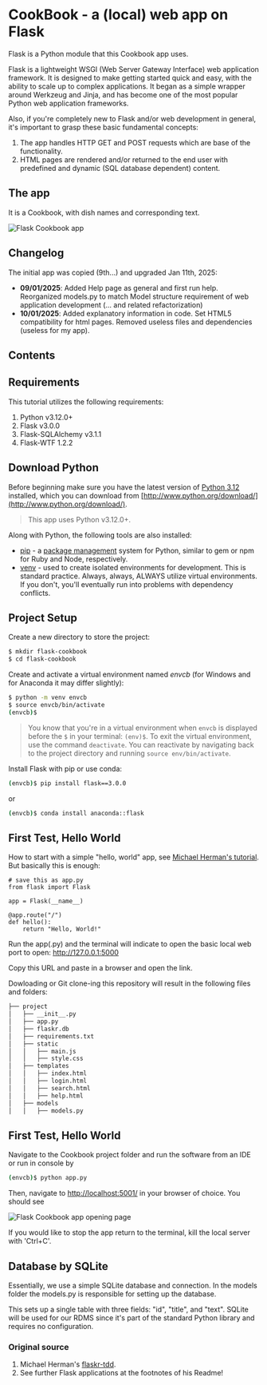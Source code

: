 # CookBook - a (local) web app on Flask

Flask is a Python module that this Cookbook app uses.

Flask is a lightweight WSGI (Web Server Gateway Interface) web application framework. It is designed to make getting started quick and easy, with the ability to scale up to complex applications. It began as a simple wrapper around Werkzeug and Jinja, and has become one of the most popular Python web application frameworks.

Also, if you're completely new to Flask and/or web development in general, it's important to grasp these basic fundamental concepts:

1. The app handles HTTP GET and POST requests which are base of the functionality.
1. HTML pages are rendered and/or returned to the end user with predefined and dynamic (SQL database dependent) content.

## The app

It is a Cookbook, with dish names and corresponding text.

![Flask Cookbook app](./imgs/flask_01.png)


## Changelog

The initial app was copied (9th...) and upgraded Jan 11th, 2025:
- **09/01/2025**: Added Help page as general and first run help. Reorganized models.py to match Model structure requirement of web application development (... and related refactorization)
- **10/01/2025**: Added explanatory information in code. Set HTML5 compatibility for html pages. Removed useless files and dependencies (useless for my app).

## Contents

## Requirements

This tutorial utilizes the following requirements:

1. Python v3.12.0+
1. Flask v3.0.0
1. Flask-SQLAlchemy v3.1.1
1. Flask-WTF 1.2.2

## Download Python

Before beginning make sure you have the latest version of [Python 3.12](https://www.python.org/downloads/release/python-3120/) installed, which you can download from [http://www.python.org/download/](http://www.python.org/download/).

> This app uses Python v3.12.0+.

Along with Python, the following tools are also installed:

- [pip](https://pip.pypa.io/en/stable/) - a [package management](http://en.wikipedia.org/wiki/Package_management_system) system for Python, similar to gem or npm for Ruby and Node, respectively.
- [venv](https://docs.python.org/3/library/venv.html) - used to create isolated environments for development. This is standard practice. Always, always, ALWAYS utilize virtual environments. If you don't, you'll eventually run into problems with dependency conflicts.

## Project Setup

Create a new directory to store the project:

```sh
$ mkdir flask-cookbook
$ cd flask-cookbook
```

Create and activate a virtual environment named *envcb* (for Windows and for Anaconda it may differ slightly):

```sh
$ python -m venv envcb
$ source envcb/bin/activate
(envcb)$
```

> You know that you're in a virtual environment when `envcb` is displayed before the `$` in your terminal: `(env)$`. To exit the virtual environment, use the command `deactivate`. You can reactivate by navigating back to the project directory and running `source env/bin/activate`.

Install Flask with pip or use conda:

```sh
(envcb)$ pip install flask==3.0.0
```

or

```sh
(envcb)$ conda install anaconda::flask
```

## First Test, Hello World
How to start with a simple "hello, world" app, see [Michael Herman's tutorial](https://github.com/realpython/discover-flask).
But basically this is enough:

```
# save this as app.py
from flask import Flask

app = Flask(__name__)

@app.route("/")
def hello():
    return "Hello, World!"
```

Run the app(.py) and the terminal will indicate to open the basic local web port to open:
http://127.0.0.1:5000

Copy this URL and paste in a browser and open the link. 


Dowloading or Git clone-ing this repository will result in the following files and folders:

```sh
├── project
│   ├── __init__.py
│   ├── app.py
│   ├── flaskr.db
│   ├── requirements.txt
│   ├── static
│	│   ├── main.js
│	│   ├── style.css
│   ├── templates
│	│   ├── index.html
│	│   ├── login.html
│	│   ├── search.html
│	│   ├── help.html
│   ├── models
│	│   ├── models.py
```

## First Test, Hello World
Navigate to the Cookbook project folder and run the software from an IDE or run in console by
```sh
(envcb)$ python app.py
```


Then, navigate to [http://localhost:5001/](http://localhost:5001/) in your browser of choice.
You should see 

![Flask Cookbook app opening page](./imgs/flask_01.png)

If you would like to stop the app return to the terminal, kill the local server with 'Ctrl+C'.


## Database by SQLite

Essentially, we use a simple SQLite database and connection. In the models folder the models.py is responsible for setting up the database.

This sets up a single table with three fields: "id", "title", and "text". SQLite will be used for our RDMS since it's part of the standard Python library and requires no configuration.


### Original source

1. Michael Herman's [flaskr-tdd](https://github.com/mjhea0/flaskr-tdd).
1. See further Flask applications at the footnotes of his Readme!

